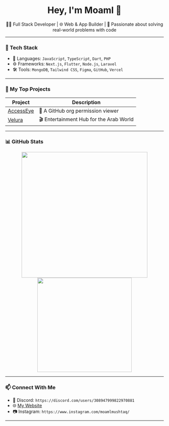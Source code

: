 <h1 align="center">Hey, I'm Moaml 👋</h1>

<p align="center">
👨‍💻 Full Stack Developer | 🌐 Web & App Builder | 🚀 Passionate about solving real-world problems with code
</p>

---

### 🧰 Tech Stack
- 🔧 Languages: `JavaScript`, `TypeScript`, `Dart`, `PHP`
- ⚙️ Frameworks: `Next.js`, `Flutter`, `Node.js`, `Laravel`
- 🛠️ Tools: `MongoDB`, `Tailwind CSS`, `Figma`, `GitHub`, `Vercel`

---

### 🚀 My Top Projects

| Project | Description |
|--------|-------------|
| [AccessEye](https://github.com/moamlmushtak/accesseye) | 🔐 A GitHub org permission viewer |
| [Velura](https://github.com/moamlmushtak/velura) | 🎬 Entertainment Hub for the Arab World |

---

### 📊 GitHub Stats

<p align="center">
  <img src="https://github-readme-stats.vercel.app/api?username=moamlmushtaq&show_icons=true&theme=tokyonight" width="400"/>
  <img src="https://github-readme-stats.vercel.app/api/top-langs/?username=moamlmushtaq&layout=compact&theme=tokyonight" width="300"/>
</p>

---

### 📫 Connect With Me

- 💬 Discord: `https://discord.com/users/308947999822970881`
- 🌐 [My Website](https://moaml.dev)
- 📷 Instagram: `https://www.instagram.com/moamlmushtaq/`

---
